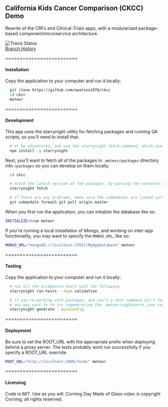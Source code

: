 ## California Kids Cancer Comparison (CKCC) Demo

Rewrite of the CRFs and Clinical-Trials apps, with a modularized package-based component/microservice architecture.

![Travis Status](https://travis-ci.org/awatson1978/ckcc.svg?branch=multiuser)  
[Branch History](https://travis-ci.org/awatson1978/ckcc/branches)

=========================
#### Installation  
Copy the application to your computer and run it locally:

````sh
  git clone https://github.com/awatson1978/ckcc
  cd ckcc
  meteor
````


=========================
#### Development

This app uses the starrynight utility for fetching packages and running QA scripts, so you'll need to install that.

````sh
  # or be adventures, and use the starrynight fetch command, which uses the .meteor/repo file
  npm install -g starrynight
````

Next, you'll want to fetch all of the packages in ``.meteor/packages`` directory into ``/packages`` so you can develop on them locally.
````sh
  cd ckcc

  # fetch the latest version of the packages, by parsing the contents of the .meteor/repo file
  starrynight fetch

  # if there are any problems, make sure the submodules are linked correctly
  git submodule foreach git pull origin master

````

When you first run the application, you can initialize the database like so:
````sh
INITIALIZE=true meteor
````


If you're running a local installation of Mongo, and working on inter-app functionality, you may want to specify the ``MONGO_URL``, like so:
````sh
MONGO_URL="mongodb://localhost:27017/MyAppDatabase" meteor
````


=========================
#### Testing  
Copy the application to your computer and run it locally:

````sh
  # run all the acceptance tests with the following
  starrynight run-tests --type validation

  # if you're working with packages, and can't a test command isn't found
  # you may want to to try regenerating the .meteor/nightwatch.json config file
  starrynight generate --autoconfig

````

=========================
#### Deployment
Be sure to set the ROOT_URL with the appropriate prefix when deploying behind a proxy server.  The tests probably wont run successfully if you specify a ROOT_URL override.  

````sh
ROOT_URL="http://localhost:3000/forms" meteor
````


=========================
#### Licensing  

Code is MIT.  Use as you will.
Corning Day Made of Glass video is copyright Corning; all rights reserved.
